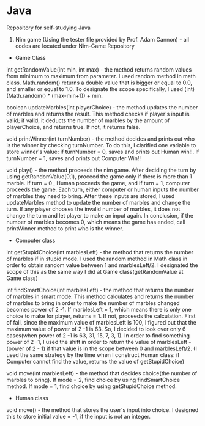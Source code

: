 # Java
Repository for self-studying Java

1. Nim game (Using the tester file provided by Prof. Adam Cannon) - all codes are located under Nim-Game Repository

- Game Class

int getRandomValue(int min, int max) - the method returns random values from minimum to maximum from parameter. I used random method in math class. Math.random() returns a double value that is bigger or equal to 0.0, and smaller or equal to 1.0. To designate the scope specifically, I used (int)(Math.random() * (max-min+1)) + min.

boolean updateMarbles(int playerChoice) - the method updates the number of marbles and returns the result. This method checks if player's input is valid; if valid, it deducts the number of marbles by the amount of playerChoice, and returns true. If not, it returns false.

void printWinner(int turnNumber) - the method decides and prints out who is the winner by checking turnNumber. To do this, I clarified one variable to store winner's value: if turnNumber = 0, saves and prints out Human win!!. If turnNumber = 1, saves and prints out Computer Win!!

void play() - the method proceeds the nim game. After deciding the turn by using getRandomValue(0,1), proceed the game only if there is more than 1 marble. If turn = 0 , Human proceeds the game, and if turn = 1, computer proceeds the game. Each turn, either computer or human inputs the number of marbles they need to bring. After these inputs are stored, I used updateMarbles method to update the number of marbles and change the turn. If any player chooses the invalid number of marbles, it does not change the turn and let player to make an input again. In conclusion, if the number of marbles becomes 0, which means the game has ended, call printWinner method to print who is the winner.

- Computer class

int getStupidChoice(int marblesLeft) - the method that returns the number of marbles if in stupid mode. I used the random method in Math class in order to obtain random value between 1 and marblesLeft/2. I designated the scope of this as the same way I did at Game class(getRandomValue at Game class)

int findSmartChoice(int marblesLeft) - the method that returns the number of marbles in smart mode. This method calculates and returns the number of marbles to bring in order to make the number of marbles changed becomes power of 2 -1. If marblesLeft = 1, which means there is only one choice to make for player, returns = 1. If not, proceeds the calculation. First of fall, since the maximum value of marblesLeft is 100, I figured out that the maximum value of power of 2 -1 is 63. So, I decided to look over only 6 cases(when power of 2 -1 is 63, 31, 15, 7, 3, 1). In order to find something power of 2 -1, I used the shift in order to return the value of marblesLeft - (power of 2 - 1) if that value is in the scope between 0 and marblesLeft/2. (I used the same strategy by the time when I construct Human class: if Computer cannot find the value, returns the value of getStupidChoice)

void move(int marblesLeft) - the method that decides choice(the number of marbles to bring). If mode = 2, find choice by using findSmartChoice method. If mode = 1, find choice by using getStupidChoice method.

- Human class

void move() - the method that stores the user's input into choice. I designed this to store initial value = -1, if the input is not an integer.

